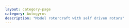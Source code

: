 ```yaml
---
layout: category-page
category: Autogyros
description: "Model rotorcraft with self driven rotors"
---
```

